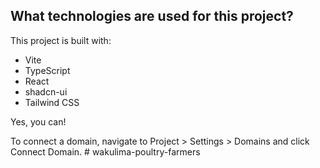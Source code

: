 ## What technologies are used for this project?

This project is built with:

- Vite
- TypeScript
- React
- shadcn-ui
- Tailwind CSS

Yes, you can!

To connect a domain, navigate to Project > Settings > Domains and click Connect Domain.
#   w a k u l i m a - p o u l t r y - f a r m e r s  
 